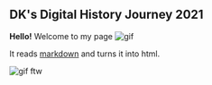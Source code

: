 ## DK's Digital History Journey 2021

**Hello!** Welcome to my page ![gif](https://i.gifer.com/5Yl4.gif)

It reads [markdown](https://www.markdownguide.org/) and turns it into html.

![gif ftw](https://i.gifer.com/5Yl4.gif)
